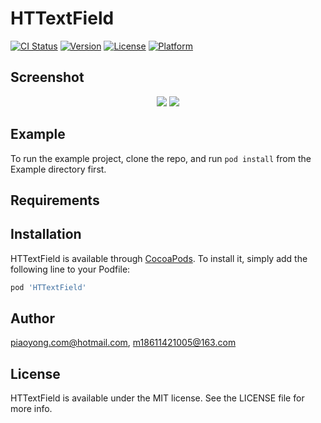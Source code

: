 # HTTextField

[![CI Status](https://img.shields.io/travis/piaoyong.com@hotmail.com/HTTextField.svg?style=flat)](https://travis-ci.org/piaoyong.com@hotmail.com/HTTextField)
[![Version](https://img.shields.io/cocoapods/v/HTTextField.svg?style=flat)](https://cocoapods.org/pods/HTTextField)
[![License](https://img.shields.io/cocoapods/l/HTTextField.svg?style=flat)](https://cocoapods.org/pods/HTTextField)
[![Platform](https://img.shields.io/cocoapods/p/HTTextField.svg?style=flat)](https://cocoapods.org/pods/HTTextField)

## Screenshot
<div align="center">
<img src="http://sberrevoets.github.io/SDCAlertView/ActionSheet.gif">
<img src="http://sberrevoets.github.io/SDCAlertView/Alert.gif">
</div>


## Example


To run the example project, clone the repo, and run `pod install` from the Example directory first.

## Requirements

## Installation

HTTextField is available through [CocoaPods](https://cocoapods.org). To install
it, simply add the following line to your Podfile:

```ruby
pod 'HTTextField'
```

## Author

piaoyong.com@hotmail.com, m18611421005@163.com

## License

HTTextField is available under the MIT license. See the LICENSE file for more info.
